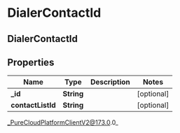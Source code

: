 # DialerContactId

## DialerContactId

## Properties

|Name | Type | Description | Notes|
|------------ | ------------- | ------------- | -------------|
| **_id** | **String** |  | [optional] |
| **contactListId** | **String** |  | [optional] |



_PureCloudPlatformClientV2@173.0.0_
